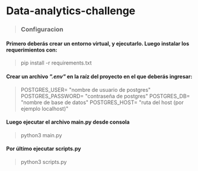 # Data-analytics-challenge
> ### Configuracion

#### Primero deberás crear un entorno virtual, y ejecutarlo. Luego instalar los requerimientos con:
> 	pip install -r requirements.txt

 #### Crear un archivo *".env"*  en la raíz del proyecto en el que deberás ingresar:
> 	POSTGRES_USER= "nombre de usuario de postgres"
	POSTGRES_PASSWORD= "contraseña de postgres"
	POSTGRES_DB= "nombre de base de datos"
	POSTGRES_HOST= "ruta del host (por ejemplo localhost)"

#### Luego ejecutar el archivo main.py desde consola
> 	python3 main.py

#### Por último ejecutar scripts.py
> 	python3 scripts.py